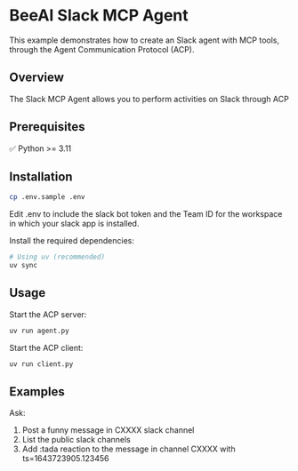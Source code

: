 # BeeAI Slack MCP Agent

This example demonstrates how to create an Slack agent with MCP tools, through the Agent Communication Protocol (ACP).

## Overview

The Slack MCP Agent allows you to perform activities on Slack through ACP

## Prerequisites

✅ Python >= 3.11

## Installation

```bash
cp .env.sample .env
```

Edit .env to include the slack bot token and the Team ID for the workspace in which your slack app is installed.

Install the required dependencies:

```bash
# Using uv (recommended)
uv sync
```

## Usage

Start the ACP server:

```bash
uv run agent.py
```

Start the ACP client:

```bash
uv run client.py
```

## Examples

Ask:

1. Post a funny message in CXXXX slack channel
2. List the public slack channels
3. Add :tada reaction to the message in channel CXXXX with ts=1643723905.123456
